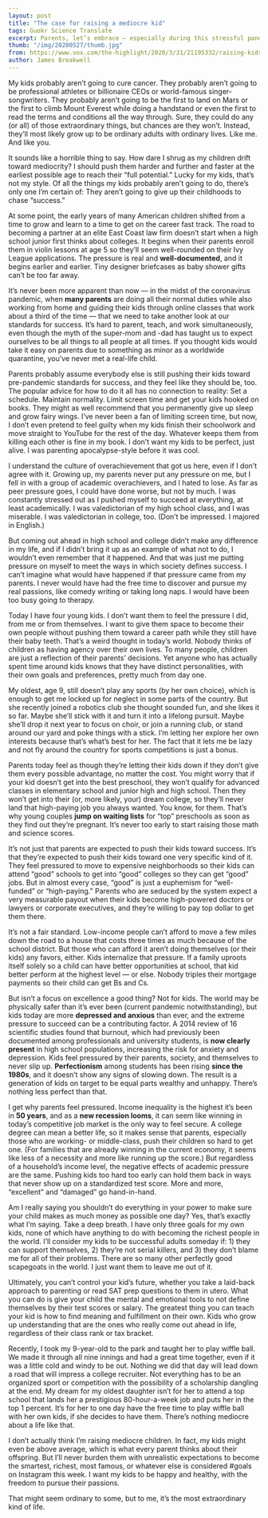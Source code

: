 ```yaml
---
layout: post
title: "The case for raising a mediocre kid"
tags: Guokr Science Translate
excerpt: Parents, let’s embrace — especially during this stressful pandemic — teaching our children to be perfectly average.
thumb: "/img/20200527/thumb.jpg"
from: https://www.vox.com/the-highlight/2020/3/31/21195332/raising-kids-college-schools-competition-coronavirus
author: James Breakwell
---
```


My kids probably aren’t going to cure cancer. They probably aren’t going to be professional athletes or billionaire CEOs or world-famous singer-songwriters. They probably aren’t going to be the first to land on Mars or the first to climb Mount Everest while doing a handstand or even the first to read the terms and conditions all the way through. Sure, they could do any (or all) of those extraordinary things, but chances are they won’t. Instead, they’ll most likely grow up to be ordinary adults with ordinary lives. Like me. And like you.

It sounds like a horrible thing to say. How dare I shrug as my children drift toward mediocrity? I should push them harder and further and faster at the earliest possible age to reach their “full potential.” Lucky for my kids, that’s not my style. Of all the things my kids probably aren’t going to do, there’s only one I’m certain of: They aren’t going to give up their childhoods to chase “success.”

At some point, the early years of many American children shifted from a time to grow and learn to a time to get on the career fast track. The road to becoming a partner at an elite East Coast law firm doesn’t start when a high school junior first thinks about colleges. It begins when their parents enroll them in violin lessons at age 5 so they’ll seem well-rounded on their Ivy League applications. The pressure is real and **well-documented**, and it begins earlier and earlier. Tiny designer briefcases as baby shower gifts can’t be too far away.

It’s never been more apparent than now — in the midst of the coronavirus pandemic, when **many parents** are doing all their normal duties while also working from home and guiding their kids through online classes that work about a third of the time — that we need to take another look at our standards for success. It’s hard to parent, teach, and work simultaneously, even though the myth of the super-mom and -dad has taught us to expect ourselves to be all things to all people at all times. If you thought kids would take it easy on parents due to something as minor as a worldwide quarantine, you’ve never met a real-life child.

Parents probably assume everybody else is still pushing their kids toward pre-pandemic standards for success, and they feel like they should be, too. The popular advice for how to do it all has no connection to reality: Set a schedule. Maintain normality. Limit screen time and get your kids hooked on books. They might as well recommend that you permanently give up sleep and grow fairy wings. I’ve never been a fan of limiting screen time, but now, I don’t even pretend to feel guilty when my kids finish their schoolwork and move straight to YouTube for the rest of the day. Whatever keeps them from killing each other is fine in my book. I don’t want my kids to be perfect, just alive. I was parenting apocalypse-style before it was cool.

I understand the culture of overachievement that got us here, even if I don’t agree with it. Growing up, my parents never put any pressure on me, but I fell in with a group of academic overachievers, and I hated to lose. As far as peer pressure goes, I could have done worse, but not by much. I was constantly stressed out as I pushed myself to succeed at everything, at least academically. I was valedictorian of my high school class, and I was miserable. I was valedictorian in college, too. (Don’t be impressed. I majored in English.)

But coming out ahead in high school and college didn’t make any difference in my life, and if I didn’t bring it up as an example of what not to do, I wouldn’t even remember that it happened. And that was just me putting pressure on myself to meet the ways in which society defines success. I can’t imagine what would have happened if that pressure came from my parents. I never would have had the free time to discover and pursue my real passions, like comedy writing or taking long naps. I would have been too busy going to therapy.

Today I have four young kids. I don’t want them to feel the pressure I did, from me or from themselves. I want to give them space to become their own people without pushing them toward a career path while they still have their baby teeth. That’s a weird thought in today’s world. Nobody thinks of children as having agency over their own lives. To many people, children are just a reflection of their parents’ decisions. Yet anyone who has actually spent time around kids knows that they have distinct personalities, with their own goals and preferences, pretty much from day one.

My oldest, age 9, still doesn’t play any sports (by her own choice), which is enough to get me locked up for neglect in some parts of the country. But she recently joined a robotics club she thought sounded fun, and she likes it so far. Maybe she’ll stick with it and turn it into a lifelong pursuit. Maybe she’ll drop it next year to focus on choir, or join a running club, or stand around our yard and poke things with a stick. I’m letting her explore her own interests because that’s what’s best for her. The fact that it lets me be lazy and not fly around the country for sports competitions is just a bonus.

Parents today feel as though they’re letting their kids down if they don’t give them every possible advantage, no matter the cost. You might worry that if your kid doesn’t get into the best preschool, they won’t qualify for advanced classes in elementary school and junior high and high school. Then they won’t get into their (or, more likely, your) dream college, so they’ll never land that high-paying job you always wanted. You know, for them. That’s why young couples **jump on waiting lists** for “top” preschools as soon as they find out they’re pregnant. It’s never too early to start raising those math and science scores.

It’s not just that parents are expected to push their kids toward success. It’s that they’re expected to push their kids toward one very specific kind of it. They feel pressured to move to expensive neighborhoods so their kids can attend “good” schools to get into “good” colleges so they can get “good” jobs. But in almost every case, “good” is just a euphemism for “well-funded” or “high-paying.” Parents who are seduced by the system expect a very measurable payout when their kids become high-powered doctors or lawyers or corporate executives, and they’re willing to pay top dollar to get them there.

It’s not a fair standard. Low-income people can’t afford to move a few miles down the road to a house that costs three times as much because of the school district. But those who can afford it aren’t doing themselves (or their kids) any favors, either. Kids internalize that pressure. If a family uproots itself solely so a child can have better opportunities at school, that kid better perform at the highest level — or else. Nobody triples their mortgage payments so their child can get Bs and Cs.

But isn’t a focus on excellence a good thing? Not for kids. The world may be physically safer than it’s ever been (current pandemic notwithstanding), but kids today are more **depressed and anxious** than ever, and the extreme pressure to succeed can be a contributing factor. A 2014 review of 16 scientific studies found that burnout, which had previously been documented among professionals and university students, is **now clearly present** in high school populations, increasing the risk for anxiety and depression. Kids feel pressured by their parents, society, and themselves to never slip up. **Perfectionism** among students has been rising **since the 1980s**, and it doesn’t show any signs of slowing down. The result is a generation of kids on target to be equal parts wealthy and unhappy. There’s nothing less perfect than that.

I get why parents feel pressured. Income inequality is the highest it’s been in **50 years**, and as a **new recession looms**, it can seem like winning in today’s competitive job market is the only way to feel secure. A college degree can mean a better life, so it makes sense that parents, especially those who are working- or middle-class, push their children so hard to get one. (For families that are already winning in the current economy, it seems like less of a necessity and more like running up the score.) But regardless of a household’s income level, the negative effects of academic pressure are the same. Pushing kids too hard too early can hold them back in ways that never show up on a standardized test score. More and more, “excellent” and “damaged” go hand-in-hand.

Am I really saying you shouldn’t do everything in your power to make sure your child makes as much money as possible one day? Yes, that’s exactly what I’m saying. Take a deep breath. I have only three goals for my own kids, none of which have anything to do with becoming the richest people in the world. I’ll consider my kids to be successful adults someday if: 1) they can support themselves, 2) they’re not serial killers, and 3) they don’t blame me for all of their problems. There are so many other perfectly good scapegoats in the world. I just want them to leave me out of it.

Ultimately, you can’t control your kid’s future, whether you take a laid-back approach to parenting or read SAT prep questions to them in utero. What you can do is give your child the mental and emotional tools to not define themselves by their test scores or salary. The greatest thing you can teach your kid is how to find meaning and fulfillment on their own. Kids who grow up understanding that are the ones who really come out ahead in life, regardless of their class rank or tax bracket.

Recently, I took my 9-year-old to the park and taught her to play wiffle ball. We made it through all nine innings and had a great time together, even if it was a little cold and windy to be out. Nothing we did that day will lead down a road that will impress a college recruiter. Not everything has to be an organized sport or competition with the possibility of a scholarship dangling at the end. My dream for my oldest daughter isn’t for her to attend a top school that lands her a prestigious 80-hour-a-week job and puts her in the top 1 percent. It’s for her to one day have the free time to play wiffle ball with her own kids, if she decides to have them. There’s nothing mediocre about a life like that.

I don’t actually think I’m raising mediocre children. In fact, my kids might even be above average, which is what every parent thinks about their offspring. But I’ll never burden them with unrealistic expectations to become the smartest, richest, most famous, or whatever else is considered #goals on Instagram this week. I want my kids to be happy and healthy, with the freedom to pursue their passions.

That might seem ordinary to some, but to me, it’s the most extraordinary kind of life.
